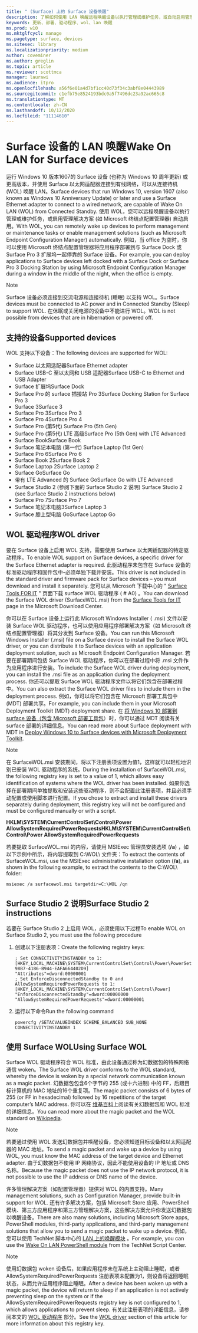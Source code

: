 ```yaml
---
title: " (Surface) 上的 Surface 设备唤醒"
description: 了解如何使用 LAN 唤醒远程唤醒设备以执行管理或维护任务，或自动启用管理解决方案-即使设备已断电。
keywords: 更新、部署、驱动程序、wol、lan 唤醒
ms.prod: w10
ms.mktglfcycl: manage
ms.pagetype: surface, devices
ms.sitesec: library
ms.localizationpriority: medium
author: coveminer
ms.author: greglin
ms.topic: article
ms.reviewer: scottmca
manager: laurawi
ms.audience: itpro
ms.openlocfilehash: a56f6e01a4d7bf1cc40d73f34c3abf8e04443989
ms.sourcegitcommit: c1efb75e8524193bdc0a5f7496dc23a92ac665c8
ms.translationtype: MT
ms.contentlocale: zh-CN
ms.lasthandoff: 10/12/2020
ms.locfileid: "11114610"
---
```

# <span data-ttu-id="8a6b8-104">Surface 设备的 LAN 唤醒</span><span class="sxs-lookup"><span data-stu-id="8a6b8-104">Wake On LAN for Surface devices</span></span>

<span data-ttu-id="8a6b8-105">运行 Windows 10 版本1607的 Surface 设备 (也称为 Windows 10 周年更新) 或更高版本，并使用 Surface 以太网适配器连接到有线网络，可以从连接待机 (WOL) 唤醒 LAN。</span><span class="sxs-lookup"><span data-stu-id="8a6b8-105">Surface devices that run Windows 10, version 1607 (also known as Windows 10 Anniversary Update) or later and use a Surface Ethernet adapter to connect to a wired network, are capable of Wake On LAN (WOL) from Connected Standby.</span></span> <span data-ttu-id="8a6b8-106">使用 WOL，您可以远程唤醒设备以执行管理或维护任务，或启用管理解决方案 (如 Microsoft 终结点配置管理器) 自动启用。</span><span class="sxs-lookup"><span data-stu-id="8a6b8-106">With WOL, you can remotely wake up devices to perform management or maintenance tasks or enable management solutions (such as Microsoft Endpoint Configuration Manager) automatically.</span></span> <span data-ttu-id="8a6b8-107">例如，当 office 为空时，你可以使用 Microsoft 终结点配置管理器将应用程序部署到与 Surface Dock 或 Surface Pro 3 扩展坞一起停靠的 Surface 设备。</span><span class="sxs-lookup"><span data-stu-id="8a6b8-107">For example, you can deploy applications to Surface devices left docked with a Surface Dock or Surface Pro 3 Docking Station by using Microsoft Endpoint Configuration Manager during a window in the middle of the night, when the office is empty.</span></span>

>[!NOTE]
><span data-ttu-id="8a6b8-108">Surface 设备必须连接到交流电源和连接待机 (睡眠) 以支持 WOL。</span><span class="sxs-lookup"><span data-stu-id="8a6b8-108">Surface devices must be connected to AC power and in Connected Standby (Sleep) to support WOL.</span></span> <span data-ttu-id="8a6b8-109">在休眠或关闭电源的设备中不能进行 WOL。</span><span class="sxs-lookup"><span data-stu-id="8a6b8-109">WOL is not possible from devices that are in hibernation or powered off.</span></span>

## <span data-ttu-id="8a6b8-110">支持的设备</span><span class="sxs-lookup"><span data-stu-id="8a6b8-110">Supported devices</span></span>

<span data-ttu-id="8a6b8-111">WOL 支持以下设备：</span><span class="sxs-lookup"><span data-stu-id="8a6b8-111">The following devices are supported for WOL:</span></span>

* <span data-ttu-id="8a6b8-112">Surface 以太网适配器</span><span class="sxs-lookup"><span data-stu-id="8a6b8-112">Surface Ethernet adapter</span></span>
* <span data-ttu-id="8a6b8-113">Surface USB-C 至以太网和 USB 适配器</span><span class="sxs-lookup"><span data-stu-id="8a6b8-113">Surface USB-C to Ethernet and USB Adapter</span></span>
* <span data-ttu-id="8a6b8-114">Surface 扩展坞</span><span class="sxs-lookup"><span data-stu-id="8a6b8-114">Surface Dock</span></span>
* <span data-ttu-id="8a6b8-115">Surface Pro 的 surface 插接站 Pro 3</span><span class="sxs-lookup"><span data-stu-id="8a6b8-115">Surface Docking Station for Surface Pro 3</span></span>
* <span data-ttu-id="8a6b8-116">Surface 3</span><span class="sxs-lookup"><span data-stu-id="8a6b8-116">Surface 3</span></span>
* <span data-ttu-id="8a6b8-117">Surface Pro 3</span><span class="sxs-lookup"><span data-stu-id="8a6b8-117">Surface Pro 3</span></span>
* <span data-ttu-id="8a6b8-118">Surface Pro 4</span><span class="sxs-lookup"><span data-stu-id="8a6b8-118">Surface Pro 4</span></span>
* <span data-ttu-id="8a6b8-119">Surface Pro (第5代) </span><span class="sxs-lookup"><span data-stu-id="8a6b8-119">Surface Pro (5th Gen)</span></span>
* <span data-ttu-id="8a6b8-120">Surface Pro (第5代) LTE 高级</span><span class="sxs-lookup"><span data-stu-id="8a6b8-120">Surface Pro (5th Gen) with LTE Advanced</span></span>
* <span data-ttu-id="8a6b8-121">Surface Book</span><span class="sxs-lookup"><span data-stu-id="8a6b8-121">Surface Book</span></span>
* <span data-ttu-id="8a6b8-122">Surface 笔记本电脑 (第一代) </span><span class="sxs-lookup"><span data-stu-id="8a6b8-122">Surface Laptop (1st Gen)</span></span>
* <span data-ttu-id="8a6b8-123">Surface Pro 6</span><span class="sxs-lookup"><span data-stu-id="8a6b8-123">Surface Pro 6</span></span>
* <span data-ttu-id="8a6b8-124">Surface Book 2</span><span class="sxs-lookup"><span data-stu-id="8a6b8-124">Surface Book 2</span></span>
* <span data-ttu-id="8a6b8-125">Surface Laptop 2</span><span class="sxs-lookup"><span data-stu-id="8a6b8-125">Surface Laptop 2</span></span>
* <span data-ttu-id="8a6b8-126">Surface Go</span><span class="sxs-lookup"><span data-stu-id="8a6b8-126">Surface Go</span></span>
* <span data-ttu-id="8a6b8-127">带有 LTE Advanced 的 Surface Go</span><span class="sxs-lookup"><span data-stu-id="8a6b8-127">Surface Go with LTE Advanced</span></span>
* <span data-ttu-id="8a6b8-128">Surface Studio 2 (参阅下面的 Surface Studio 2 说明) </span><span class="sxs-lookup"><span data-stu-id="8a6b8-128">Surface Studio 2 (see Surface Studio 2 instructions below)</span></span>
* <span data-ttu-id="8a6b8-129">Surface Pro 7</span><span class="sxs-lookup"><span data-stu-id="8a6b8-129">Surface Pro 7</span></span>
* <span data-ttu-id="8a6b8-130">Surface 笔记本电脑3</span><span class="sxs-lookup"><span data-stu-id="8a6b8-130">Surface Laptop 3</span></span>
* <span data-ttu-id="8a6b8-131">Surface 膝上型电脑 Go</span><span class="sxs-lookup"><span data-stu-id="8a6b8-131">Surface Laptop Go</span></span>

## <span data-ttu-id="8a6b8-132">WOL 驱动程序</span><span class="sxs-lookup"><span data-stu-id="8a6b8-132">WOL driver</span></span>

<span data-ttu-id="8a6b8-133">要在 Surface 设备上启用 WOL 支持，需要使用 Surface 以太网适配器的特定驱动程序。</span><span class="sxs-lookup"><span data-stu-id="8a6b8-133">To enable WOL support on Surface devices, a specific driver for the Surface Ethernet adapter is required.</span></span> <span data-ttu-id="8a6b8-134">此驱动程序未包含在 Surface 设备的标准驱动程序和固件包中-必须单独下载并安装。</span><span class="sxs-lookup"><span data-stu-id="8a6b8-134">This driver is not included in the standard driver and firmware pack for Surface devices – you must download and install it separately.</span></span> <span data-ttu-id="8a6b8-135">您可以从 Microsoft 下载中心的 " [Surface Tools FOR IT](https://www.microsoft.com/download/details.aspx?id=46703) " 页面下载 surface WOL 驱动程序 ( # A0) 。</span><span class="sxs-lookup"><span data-stu-id="8a6b8-135">You can download the Surface WOL driver (SurfaceWOL.msi) from the [Surface Tools for IT](https://www.microsoft.com/download/details.aspx?id=46703) page in the Microsoft Download Center.</span></span>

<span data-ttu-id="8a6b8-136">你可以在 Surface 设备上运行此 Microsoft Windows Installer ( .msi) 文件以安装 Surface WOL 驱动程序，也可以使用应用程序部署解决方案（如 Microsoft 终结点配置管理器）将其分发到 Surface 设备。</span><span class="sxs-lookup"><span data-stu-id="8a6b8-136">You can run this Microsoft Windows Installer (.msi) file on a Surface device to install the Surface WOL driver, or you can distribute it to Surface devices with an application deployment solution, such as Microsoft Endpoint Configuration Manager.</span></span> <span data-ttu-id="8a6b8-137">若要在部署期间包括 Surface WOL 驱动程序，你可以在部署过程中将 .msi 文件作为应用程序进行安装。</span><span class="sxs-lookup"><span data-stu-id="8a6b8-137">To include the Surface WOL driver during deployment, you can install the .msi file as an application during the deployment process.</span></span> <span data-ttu-id="8a6b8-138">你还可以提取 Surface WOL 驱动程序文件以将它们包含在部署过程中。</span><span class="sxs-lookup"><span data-stu-id="8a6b8-138">You can also extract the Surface WOL driver files to include them in the deployment process.</span></span> <span data-ttu-id="8a6b8-139">例如，你可以将它们包含在 Microsoft 部署工具包中 (MDT) 部署共享。</span><span class="sxs-lookup"><span data-stu-id="8a6b8-139">For example, you can include them in your Microsoft Deployment Toolkit (MDT) deployment share.</span></span> <span data-ttu-id="8a6b8-140">在 [将 Windows 10 部署到 surface 设备（包含 Microsoft 部署工具包](https://technet.microsoft.com/itpro/surface/deploy-windows-10-to-surface-devices-with-mdt)）时，你可以通过 MDT 阅读有关 surface 部署的详细信息。</span><span class="sxs-lookup"><span data-stu-id="8a6b8-140">You can read more about Surface deployment with MDT in [Deploy Windows 10 to Surface devices with Microsoft Deployment Toolkit](https://technet.microsoft.com/itpro/surface/deploy-windows-10-to-surface-devices-with-mdt).</span></span>

> [!NOTE]
> <span data-ttu-id="8a6b8-141">在 SurfaceWOL.msi 安装期间，将以下注册表项设置为值1，这样就可以轻松地识别已安装 WOL 驱动程序的系统。</span><span class="sxs-lookup"><span data-stu-id="8a6b8-141">During the installation of SurfaceWOL.msi, the following registry key is set to a value of 1, which allows easy identification of systems where the WOL driver has been installed.</span></span> <span data-ttu-id="8a6b8-142">如果你选择在部署期间单独提取和安装这些驱动程序，则不会配置此注册表项，并且必须手动配置或使用脚本进行配置。</span><span class="sxs-lookup"><span data-stu-id="8a6b8-142">If you chose to extract and install these drivers separately during deployment, this registry key will not be configured and must be configured manually or with a script.</span></span>
> 
> **<span data-ttu-id="8a6b8-143">HKLM\SYSTEM\CurrentControlSet\Control\Power AllowSystemRequiredPowerRequests</span><span class="sxs-lookup"><span data-stu-id="8a6b8-143">HKLM\SYSTEM\CurrentControlSet\Control\Power AllowSystemRequiredPowerRequests</span></span>** 

<span data-ttu-id="8a6b8-144">若要提取 SurfaceWOL.msi 的内容，请使用 MSIExec 管理员安装选项 (**/a**) ，如以下示例中所示，将内容提取到 C:\WOL\ 文件夹：</span><span class="sxs-lookup"><span data-stu-id="8a6b8-144">To extract the contents of SurfaceWOL.msi, use the MSIExec administrative installation option (**/a**), as shown in the following example, to extract the contents to the C:\WOL\ folder:</span></span>

   `msiexec /a surfacewol.msi targetdir=C:\WOL /qn`

## <span data-ttu-id="8a6b8-145">Surface Studio 2 说明</span><span class="sxs-lookup"><span data-stu-id="8a6b8-145">Surface Studio 2 instructions</span></span>

<span data-ttu-id="8a6b8-146">若要在 Surface Studio 2 上启用 WOL，必须使用以下过程</span><span class="sxs-lookup"><span data-stu-id="8a6b8-146">To enable WOL on Surface Studio 2, you must use the following procedure</span></span>

1. <span data-ttu-id="8a6b8-147">创建以下注册表项：</span><span class="sxs-lookup"><span data-stu-id="8a6b8-147">Create the following registry keys:</span></span>

   ```console
   ; Set CONNECTIVITYINSTANDBY to 1:
   [HKEY_LOCAL_MACHINE\SYSTEM\CurrentControlSet\Control\Power\PowerSettings\F15576E8-98B7-4186-B944-EAFA664402D9]
   "Attributes"=dword:00000001
   ; Set EnforceDisconnectedStandby to 0 and AllowSystemRequiredPowerRequests to 1:
   [HKEY_LOCAL_MACHINE\SYSTEM\CurrentControlSet\Control\Power]
   "EnforceDisconnectedStandby"=dword:00000000
   "AllowSystemRequiredPowerRequests"=dword:00000001
   ```

2. <span data-ttu-id="8a6b8-148">运行以下命令</span><span class="sxs-lookup"><span data-stu-id="8a6b8-148">Run the following command</span></span>

    ```powercfg /SETACVALUEINDEX SCHEME_BALANCED SUB_NONE CONNECTIVITYINSTANDBY 1```

## <span data-ttu-id="8a6b8-149">使用 Surface WOL</span><span class="sxs-lookup"><span data-stu-id="8a6b8-149">Using Surface WOL</span></span>

<span data-ttu-id="8a6b8-150">Surface WOL 驱动程序符合 WOL 标准，由此设备通过称为幻数据包的特殊网络通信 woken。</span><span class="sxs-lookup"><span data-stu-id="8a6b8-150">The Surface WOL driver conforms to the WOL standard, whereby the device is woken by a special network communication known as a magic packet.</span></span> <span data-ttu-id="8a6b8-151">幻数据包包含6个字节的 255 (或十六进制) 中的 FF，后跟目标计算机的 MAC 地址的16个重复项。</span><span class="sxs-lookup"><span data-stu-id="8a6b8-151">The magic packet consists of 6 bytes of 255 (or FF in hexadecimal) followed by 16 repetitions of the target computer’s MAC address.</span></span> <span data-ttu-id="8a6b8-152">你可以在 [维基百科](https://wikipedia.org/wiki/Wake-on-LAN#Magic_packet)上阅读有关幻数据包和 WOL 标准的详细信息。</span><span class="sxs-lookup"><span data-stu-id="8a6b8-152">You can read more about the magic packet and the WOL standard on [Wikipedia](https://wikipedia.org/wiki/Wake-on-LAN#Magic_packet).</span></span>

>[!NOTE]
><span data-ttu-id="8a6b8-153">若要通过使用 WOL 发送幻数据包并唤醒设备，您必须知道目标设备和以太网适配器的 MAC 地址。</span><span class="sxs-lookup"><span data-stu-id="8a6b8-153">To send a magic packet and wake up a device by using WOL, you must know the MAC address of the target device and Ethernet adapter.</span></span> <span data-ttu-id="8a6b8-154">由于幻数据包不使用 IP 网络协议，因此不能使用设备的 IP 地址或 DNS 名称。</span><span class="sxs-lookup"><span data-stu-id="8a6b8-154">Because the magic packet does not use the IP network protocol, it is not possible to use the IP address or DNS name of the device.</span></span>

<span data-ttu-id="8a6b8-155">许多管理解决方案（如配置管理器）提供对 WOL 的内置支持。</span><span class="sxs-lookup"><span data-stu-id="8a6b8-155">Many management solutions, such as Configuration Manager, provide built-in support for WOL.</span></span> <span data-ttu-id="8a6b8-156">还有许多解决方案，包括 Microsoft Store 应用、PowerShell 模块、第三方应用程序和第三方管理解决方案，这些解决方案允许你发送幻数据包以唤醒设备。</span><span class="sxs-lookup"><span data-stu-id="8a6b8-156">There are also many solutions, including Microsoft Store apps, PowerShell modules, third-party applications, and third-party management solutions that allow you to send a magic packet to wake up a device.</span></span> <span data-ttu-id="8a6b8-157">例如，您可以使用 TechNet 脚本中心的 [LAN 上的唤醒模块](https://gallery.technet.microsoft.com/scriptcenter/Wake-On-Lan-815424c4) 。</span><span class="sxs-lookup"><span data-stu-id="8a6b8-157">For example, you can use the [Wake On LAN PowerShell module](https://gallery.technet.microsoft.com/scriptcenter/Wake-On-Lan-815424c4) from the TechNet Script Center.</span></span> 

>[!NOTE]
><span data-ttu-id="8a6b8-158">使用幻数据包 woken 设备后，如果应用程序未在系统上主动阻止睡眠，或者 AllowSystemRequiredPowerRequests 注册表项未配置为1，则设备将返回睡眠状态，从而允许应用程序阻止睡眠。</span><span class="sxs-lookup"><span data-stu-id="8a6b8-158">After a device has been woken up with a magic packet, the device will return to sleep if an application is not actively preventing sleep on the system or if the AllowSystemRequiredPowerRequests registry key is not configured to 1, which allows applications to prevent sleep.</span></span> <span data-ttu-id="8a6b8-159">有关此注册表项的详细信息，请参阅本文的 [WOL 驱动程序](#wol-driver) 部分。</span><span class="sxs-lookup"><span data-stu-id="8a6b8-159">See the [WOL driver](#wol-driver) section of this article for more information about this registry key.</span></span>
